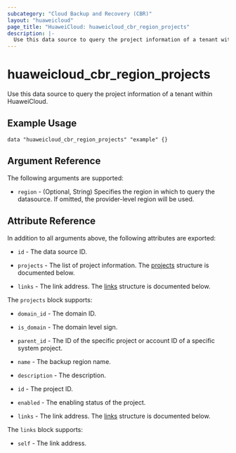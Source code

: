 ```yaml
---
subcategory: "Cloud Backup and Recovery (CBR)"
layout: "huaweicloud"
page_title: "HuaweiCloud: huaweicloud_cbr_region_projects"
description: |-
  Use this data source to query the project information of a tenant within HuaweiCloud.
---
```


# huaweicloud_cbr_region_projects

Use this data source to query the project information of a tenant within HuaweiCloud.

## Example Usage

```hcl
data "huaweicloud_cbr_region_projects" "example" {}
```

## Argument Reference

The following arguments are supported:

* `region` - (Optional, String) Specifies the region in which to query the datasource.
  If omitted, the provider-level region will be used.

## Attribute Reference

In addition to all arguments above, the following attributes are exported:

* `id` - The data source ID.

* `projects` - The list of project information.
 The [projects](#projects_struct) structure is documented below.

* `links` - The link address.
  The [links](#links_struct) structure is documented below.

<a name="projects_struct"></a>
The `projects` block supports:

* `domain_id` - The domain ID.

* `is_domain` - The domain level sign.

* `parent_id` - The ID of the specific project or account ID of a specific system project.

* `name` - The backup region name.

* `description` - The description.

* `id` - The project ID.

* `enabled` - The enabling status of the project.

* `links` - The link address.
  The [links](#links_struct) structure is documented below.

<a name="links_struct"></a>
The `links` block supports:

* `self` - The link address.
